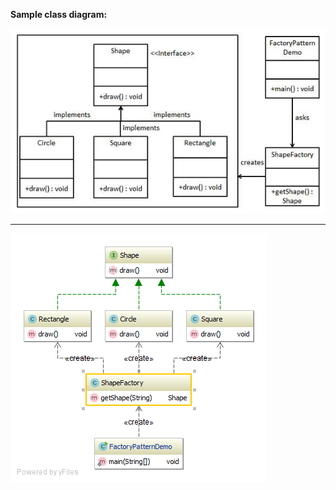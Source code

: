 **Sample class diagram:**

![original_diagram_factory_method.png](original_diagram_factory_method.png)

---

![diagram_factory_method.png](diagram_factory_method.png)